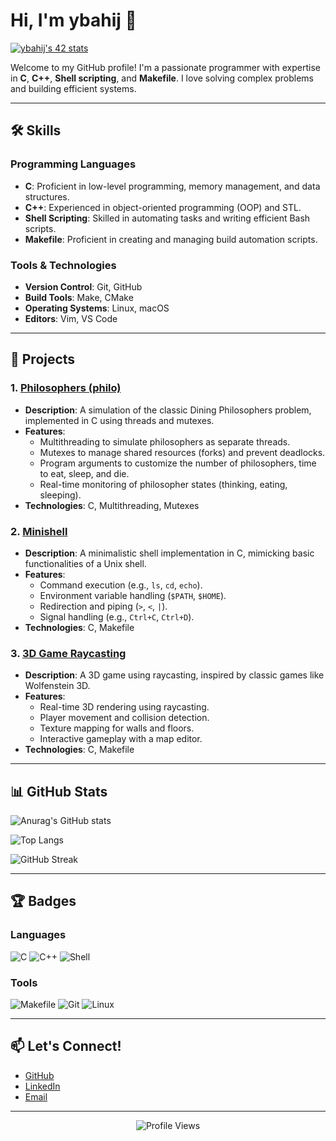 # Hi, I'm ybahij 👋

<a href="https://github.com/oakoudad/badge42">
  <img src="https://badge.mediaplus.ma/colorfulwaves/ybahij" alt="ybahij's 42 stats" />
</a>

Welcome to my GitHub profile! I'm a passionate programmer with expertise in **C**, **C++**, **Shell scripting**, and **Makefile**. I love solving complex problems and building efficient systems.

---

## 🛠️ Skills

### Programming Languages
- **C**: Proficient in low-level programming, memory management, and data structures.
- **C++**: Experienced in object-oriented programming (OOP) and STL.
- **Shell Scripting**: Skilled in automating tasks and writing efficient Bash scripts.
- **Makefile**: Proficient in creating and managing build automation scripts.

### Tools & Technologies
- **Version Control**: Git, GitHub
- **Build Tools**: Make, CMake
- **Operating Systems**: Linux, macOS
- **Editors**: Vim, VS Code

---

## 🚀 Projects

### 1. [Philosophers (philo)](https://github.com/ybahij/philo2)
- **Description**: A simulation of the classic Dining Philosophers problem, implemented in C using threads and mutexes.
- **Features**:
  - Multithreading to simulate philosophers as separate threads.
  - Mutexes to manage shared resources (forks) and prevent deadlocks.
  - Program arguments to customize the number of philosophers, time to eat, sleep, and die.
  - Real-time monitoring of philosopher states (thinking, eating, sleeping).
- **Technologies**: C, Multithreading, Mutexes

### 2. [Minishell](https://github.com/ybahij/mininshell)
- **Description**: A minimalistic shell implementation in C, mimicking basic functionalities of a Unix shell.
- **Features**:
  - Command execution (e.g., `ls`, `cd`, `echo`).
  - Environment variable handling (`$PATH`, `$HOME`).
  - Redirection and piping (`>`, `<`, `|`).
  - Signal handling (e.g., `Ctrl+C`, `Ctrl+D`).
- **Technologies**: C, Makefile

### 3. [3D Game Raycasting](https://github.com/ybahij/cub3d)
- **Description**: A 3D game using raycasting, inspired by classic games like Wolfenstein 3D.
- **Features**:
  - Real-time 3D rendering using raycasting.
  - Player movement and collision detection.
  - Texture mapping for walls and floors.
  - Interactive gameplay with a map editor.
- **Technologies**: C, Makefile

---

## 📊 GitHub Stats

![Anurag's GitHub stats](https://github-readme-stats.vercel.app/api?username=ybahij&show_icons=true&theme=transparent)

![Top Langs](https://github-readme-stats.vercel.app/api/top-langs/?username=ybahij&layout=compact&theme=transparent)

![GitHub Streak](https://streak-stats.demolab.com/?user=ybahij&theme=transparent)

---

## 🏆 Badges

### Languages
![C](https://img.shields.io/badge/C-40%25-blue)
![C++](https://img.shields.io/badge/C++-30%25-green)
![Shell](https://img.shields.io/badge/Shell-30%25-yellow)

### Tools
![Makefile](https://img.shields.io/badge/Makefile-1.16%25-lightgrey)
![Git](https://img.shields.io/badge/Git-F05032?logo=git&logoColor=white)
![Linux](https://img.shields.io/badge/Linux-FCC624?logo=linux&logoColor=black)

---

## 📫 Let's Connect!

- [GitHub](https://github.com/ybahij)
- [LinkedIn](https://www.linkedin.com/in/youssef-bahij-812b73197)
- [Email](mailto:youssefbahij2000@gmail.com)

---

<p align="center">
  <img src="https://komarev.com/ghpvc/?username=ybahij&label=Profile%20Views&color=blue&style=flat" alt="Profile Views" />
</p>
